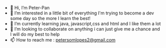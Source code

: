 - 👋 Hi, I’m Peter-Pan
- 👀 I’m interested in  a little bit of everything I'm trying to become a dev some day so the more I learn the best!
- 🌱 I’m currently learning java, javascript,css and html and I like them a lot
- 💞️ I’m looking to collaborate on anything i can just give me a chance and I will do my best to help
- 📫 How to reach me : petersomlopes2@gmail.com

<!---
Princ3-Pan/Princ3-Pan is a ✨ special ✨ repository because its `README.md` (this file) appears on your GitHub profile.
You can click the Preview link to take a look at your changes.
--->
